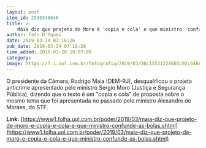 ```yaml
---
layout: post
item_id: 2530348646
title: >-
    Maia diz que projeto de Moro é 'copia e cola' e que ministro 'confunde as bolas'
author: Tatu D'Oquei
date: 2019-03-24 07:16:26
pub_date: 2019-03-24 07:16:26
time_added: 2019-03-20 19:07:00
category: 
image: https://f.i.uol.com.br/fotografia/2019/03/20/15531228865c92c6468d2ba_1553122886_3x2_rt.jpg
---
```


O presidente da Câmara, Rodrigo Maia (DEM-RJ), desqualificou o projeto anticrime apresentado pelo ministro Sergio Moro (Justiça e Segurança Pública), dizendo que o texto é um "copia e cola" de proposta sobre o mesmo tema que foi apresentada no passado pelo ministro Alexandre de Moraes, do STF.

**Link:** [https://www1.folha.uol.com.br/poder/2019/03/maia-diz-que-projeto-de-moro-e-copia-e-cola-e-que-ministro-confunde-as-bolas.shtml](https://www1.folha.uol.com.br/poder/2019/03/maia-diz-que-projeto-de-moro-e-copia-e-cola-e-que-ministro-confunde-as-bolas.shtml)

